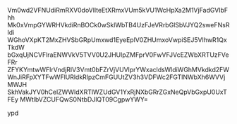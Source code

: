 Vm0wd2VFNUdiRmRXV0doVllteEtXRmxVUm5kVU1WcHpXa2M1VjFadGVIbFhh
Mk0xVmpGYWRHVkdiRnBOCk0wSklWbTB4UzFJeVRrbGlSbVJYQ2sweFNsRldi
WGhoVXpKT2MxZHVSbGRpUmxwd1EyeEplV0ZHUmxoVwpiSEJ5VlhwR1QxTkdW
bGxqUjNCVFlraENWVkV5TVV0U2JHUlpZMFprV0FwVFJVcEZWbXRTUzFVeFRr
ZFYKYmtwWFlrVndjRlV3Vmt0bFZrVjVUVlprYWxacldsWldiWGhMVkdkd2FW
WnJiRFpXYTFwWFlURldkRlpzCmFGUUtZV3h3VDFWc2FGTlNWbXh6WVVjMWJH
SkhVakJYV0hCelZWWldXRTlWZUdGV1YxRjNXbGRrZGxNeQpVbGxpU0UxTFEy
MWtlbVZCUFQwS0NtbDJlQT09CgpwYWY=

ypd